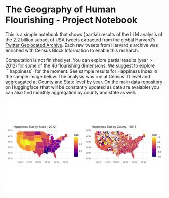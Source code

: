 # The Geography of Human Flourishing - Project Notebook
This is a simple notebook that shows (partial) results of the LLM analysis of the 2.2 billion subset of USA tweets extracted from the global Harvard's [Twitter Geolocated Archive](https://dataverse.harvard.edu/dataset.xhtml?persistentId=doi:10.7910/DVN/3NCMB6). Each raw tweets from Harvard's archive was enriched with Census Block Information to enable this research.

Computation is not finished yet.
You can explore partial results (year >= 2012) for some of the 46 flourishing dimensions. We suggest to explore ```happiness`` for the moment. See sample results for Happiness Index in the sample image below. The analysis was run at Census ID level and aggreagated at County and State level by year. On the main [data repository](https://huggingface.co/datasets/siacus/flourishing) on Huggingface (that will be constantly updated as data are avaiable) you can also find monthly aggregation by  county and state as well.
![alt text](https://github.com/siacus/flourishing-i-challenge/blob/main/Happiness_Index.png)
